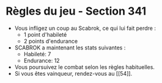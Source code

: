 # Règles du jeu - Section 341

- Vous infligez un coup au Scabrok, ce qui lui fait perdre :
  - 1 point d'habileté
  - 2 points d'endurance
- SCABROK a maintenant les stats suivantes :
  - Habileté: 7
  - Endurance: 12
- Vous poursuivez le combat selon les règles habituelles.
- Si vous êtes vainqueur, rendez-vous au [[54]].